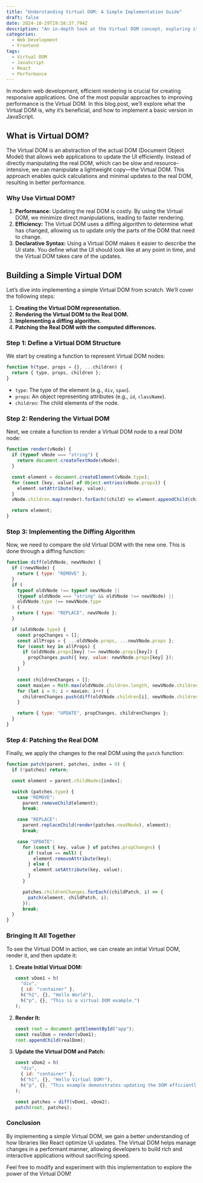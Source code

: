 ```yaml
---
title: "Understanding Virtual DOM: A Simple Implementation Guide"
draft: false
date: 2024-10-29T19:58:37.794Z
description: "An in-depth look at the Virtual DOM concept, exploring its benefits and providing a simple implementation guide in JavaScript. Learn how the Virtual DOM enhances performance in modern web applications."
categories:
  - Web Development
  - Frontend
tags:
  - Virtual DOM
  - JavaScript
  - React
  - Performance
---
```


In modern web development, efficient rendering is crucial for creating responsive applications. One of the most popular approaches to improving performance is the Virtual DOM. In this blog post, we’ll explore what the Virtual DOM is, why it’s beneficial, and how to implement a basic version in JavaScript.

## What is Virtual DOM?

The Virtual DOM is an abstraction of the actual DOM (Document Object Model) that allows web applications to update the UI efficiently. Instead of directly manipulating the real DOM, which can be slow and resource-intensive, we can manipulate a lightweight copy—the Virtual DOM. This approach enables quick calculations and minimal updates to the real DOM, resulting in better performance.

### Why Use Virtual DOM?

1. **Performance:** Updating the real DOM is costly. By using the Virtual DOM, we minimize direct manipulations, leading to faster rendering.
2. **Efficiency:** The Virtual DOM uses a diffing algorithm to determine what has changed, allowing us to update only the parts of the DOM that need to change.
3. **Declarative Syntax:** Using a Virtual DOM makes it easier to describe the UI state. You define what the UI should look like at any point in time, and the Virtual DOM takes care of the updates.

## Building a Simple Virtual DOM

Let’s dive into implementing a simple Virtual DOM from scratch. We’ll cover the following steps:

1. **Creating the Virtual DOM representation.**
2. **Rendering the Virtual DOM to the Real DOM.**
3. **Implementing a diffing algorithm.**
4. **Patching the Real DOM with the computed differences.**

### Step 1: Define a Virtual DOM Structure

We start by creating a function to represent Virtual DOM nodes:

```javascript
function h(type, props = {}, ...children) {
  return { type, props, children };
}
```

- `type`: The type of the element (e.g., `div`, `span`).
- `props`: An object representing attributes (e.g., `id`, `className`).
- `children`: The child elements of the node.

### Step 2: Rendering the Virtual DOM

Next, we create a function to render a Virtual DOM node to a real DOM node:

```javascript
function render(vNode) {
  if (typeof vNode === "string") {
    return document.createTextNode(vNode);
  }

  const element = document.createElement(vNode.type);
  for (const [key, value] of Object.entries(vNode.props)) {
    element.setAttribute(key, value);
  }
  vNode.children.map(render).forEach((child) => element.appendChild(child));

  return element;
}
```

### Step 3: Implementing the Diffing Algorithm

Now, we need to compare the old Virtual DOM with the new one. This is done through a diffing function:

```javascript
function diff(oldVNode, newVNode) {
  if (!newVNode) {
    return { type: "REMOVE" };
  }
  if (
    typeof oldVNode !== typeof newVNode ||
    (typeof oldVNode === "string" && oldVNode !== newVNode) ||
    oldVNode.type !== newVNode.type
  ) {
    return { type: "REPLACE", newVNode };
  }

  if (oldVNode.type) {
    const propChanges = [];
    const allProps = { ...oldVNode.props, ...newVNode.props };
    for (const key in allProps) {
      if (oldVNode.props[key] !== newVNode.props[key]) {
        propChanges.push({ key, value: newVNode.props[key] });
      }
    }

    const childrenChanges = [];
    const maxLen = Math.max(oldVNode.children.length, newVNode.children.length);
    for (let i = 0; i < maxLen; i++) {
      childrenChanges.push(diff(oldVNode.children[i], newVNode.children[i]));
    }

    return { type: "UPDATE", propChanges, childrenChanges };
  }
}
```

### Step 4: Patching the Real DOM

Finally, we apply the changes to the real DOM using the `patch` function:

```javascript
function patch(parent, patches, index = 0) {
  if (!patches) return;

  const element = parent.childNodes[index];

  switch (patches.type) {
    case "REMOVE":
      parent.removeChild(element);
      break;

    case "REPLACE":
      parent.replaceChild(render(patches.newVNode), element);
      break;

    case "UPDATE":
      for (const { key, value } of patches.propChanges) {
        if (value == null) {
          element.removeAttribute(key);
        } else {
          element.setAttribute(key, value);
        }
      }

      patches.childrenChanges.forEach((childPatch, i) => {
        patch(element, childPatch, i);
      });
      break;
  }
}
```

### Bringing It All Together

To see the Virtual DOM in action, we can create an initial Virtual DOM, render it, and then update it:

1. **Create Initial Virtual DOM:**

   ```javascript
   const vDom1 = h(
     "div",
     { id: "container" },
     h("h1", {}, "Hello World"),
     h("p", {}, "This is a virtual DOM example.")
   );
   ```

2. **Render It:**

   ```javascript
   const root = document.getElementById("app");
   const realDom = render(vDom1);
   root.appendChild(realDom);
   ```

3. **Update the Virtual DOM and Patch:**

   ```javascript
   const vDom2 = h(
     "div",
     { id: "container" },
     h("h1", {}, "Hello Virtual DOM!"),
     h("p", {}, "This example demonstrates updating the DOM efficiently.")
   );

   const patches = diff(vDom1, vDom2);
   patch(root, patches);
   ```

### Conclusion

By implementing a simple Virtual DOM, we gain a better understanding of how libraries like React optimize UI updates. The Virtual DOM helps manage changes in a performant manner, allowing developers to build rich and interactive applications without sacrificing speed.

Feel free to modify and experiment with this implementation to explore the power of the Virtual DOM!

